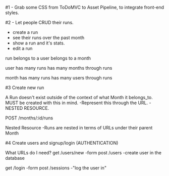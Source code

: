 #1 - Grab some CSS from ToDoMVC to Asset Pipeline, to integrate front-end styles.

#2 - Let people CRUD their runs.

 - create a run
 - see their runs over the past month
 - show a run and it's stats.
 - edit a run


run
  belongs to a user
  belongs to a month

user
  has many runs
  has many months through runs

month
  has many runs
  has many users through runs

#3 Create new run

  A Run doesn't exist outside of the context of what Month it belongs_to.  MUST be created with this in mind.
    -Represent this through the URL.
      -NESTED RESOURCE.

  POST /months/:id/runs

  Nested Resource
    -Runs are nested in terms of URLs under their parent Month

#4 Create users and signup/login (AUTHENTICATION)

What URLs do I need?
  get /users/new      <!-- users#new -->
    -form
  post /users         <!-- users#create -->
    -create user in the database


  get /login
    -form
  post /sessions
    -"log the user in"
